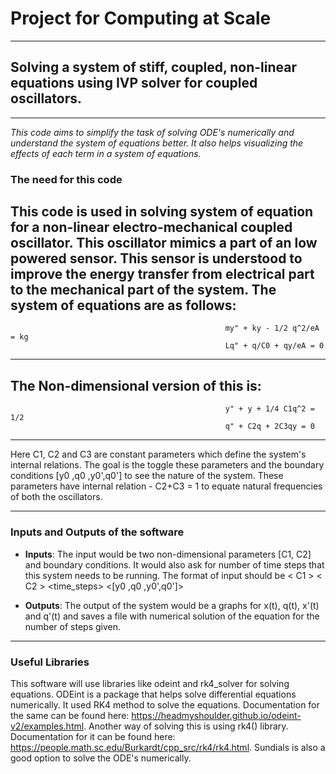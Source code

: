 # Project for Computing at Scale

--- 

## Solving a system of stiff, coupled, non-linear equations using IVP solver for coupled oscillators.  

---

*This code aims to simplify the task of solving ODE's numerically and understand the system of equations better. It also helps visualizing the effects of each term in a system of equations.*

### The need for this code

This code is used in solving system of equation for a non-linear electro-mechanical coupled oscillator. This oscillator mimics a part of an low powered sensor. This sensor is understood to improve the energy transfer from electrical part to the mechanical part of the system. The system of equations are as follows:
---
                                                    my" + ky - 1/2 q^2/eA = kg
                                                    Lq" + q/C0 + qy/eA = 0
---
The Non-dimensional version of this is:
---
                                                    y" + y + 1/4 C1q^2 = 1/2
                                                    q" + C2q + 2C3qy = 0
---                                                    
Here C1, C2 and C3 are constant parameters which define the system's internal relations. The goal is the toggle these parameters and the boundary conditions [y0 ,q0 ,y0',q0'] to see the nature of the system. These parameters have internal relation - C2+C3 = 1 to equate natural frequencies of both the oscillators. 

---

### Inputs and Outputs of the software

- **Inputs**: The input would be two non-dimensional parameters [C1, C2] and boundary conditions. It would also ask for number of time steps that this system needs to be running.
  The format of input should be
  < C1 > < C2 > <time_steps> <[y0 ,q0 ,y0',q0']>

- **Outputs**: The output of the system would be a graphs for x(t), q(t), x'(t) and q'(t) and saves a file with numerical solution of the equation for the number of steps given.

---

### Useful Libraries

This software will use libraries like odeint and rk4_solver for solving equations. ODEint is a package that helps solve differential equations numerically. It used RK4 method to solve the equations. Documentation for the same can be found here: https://headmyshoulder.github.io/odeint-v2/examples.html.  Another way of solving this is using rk4() library. Documentation for it can be found here: https://people.math.sc.edu/Burkardt/cpp_src/rk4/rk4.html. Sundials is also a good option to solve the ODE's numerically. 
